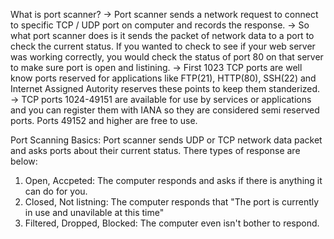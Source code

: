 What is port scanner?
-> Port scanner sends a network request to connect to specific TCP / UDP port on computer and records the response.
-> So what port scanner does is it sends the packet of network data to a port to check the current status. If you wanted to 
   check to see if your web server was working correctly, you would check the status of port 80 on that server to make sure port is open and listining.
-> First 1023 TCP ports are well know ports reserved for applications like FTP(21), HTTP(80), SSH(22) and Internet Assigned Autority reserves these points to keep them standerized.
-> TCP ports 1024-49151 are available for use by services or applications and you can register them with IANA so they are considered semi reserved ports. Ports 49152 and higher are free to use.

Port Scanning Basics:
Port scanner sends UDP or TCP network data packet and asks ports about their current status. There types of response are below:
1. Open, Accpeted: The computer responds and asks if there is anything it can do for you.
2. Closed, Not listning: The computer responds that "The port is currently in use and unavilable at this time"
3. Filtered, Dropped, Blocked: The computer even isn't bother to respond.